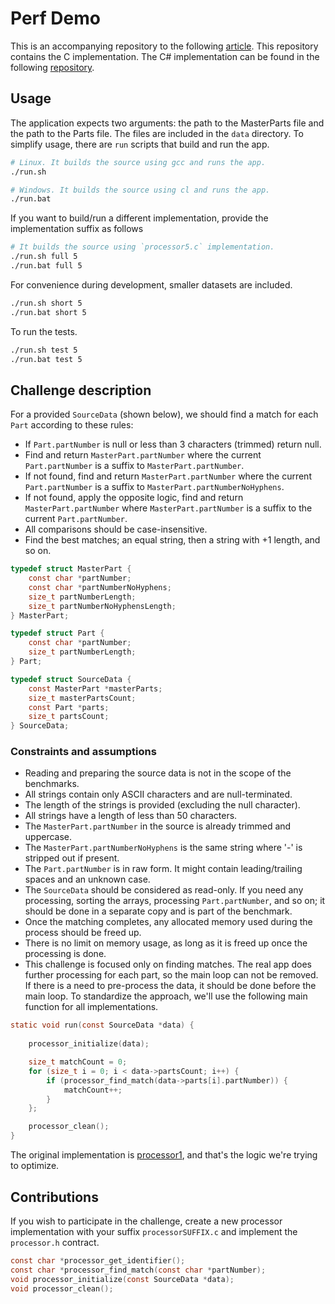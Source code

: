 # Perf Demo

This is an accompanying repository to the following [article](https://fiseni.com/posts/the-journey-to-630x-faster-batch-job/).
This repository contains the C implementation. The C# implementation can be found in the following [repository](https://github.com/fiseni/PerfDemo).

## Usage
The application expects two arguments: the path to the MasterParts file and the path to the Parts file. The files are included in the `data` directory. To simplify usage, there are `run` scripts that build and run the app.
```bash
# Linux. It builds the source using gcc and runs the app.
./run.sh 

# Windows. It builds the source using cl and runs the app.
./run.bat 
```

If you want to build/run a different implementation, provide the implementation suffix as follows
```bash
# It builds the source using `processor5.c` implementation.
./run.sh full 5
./run.bat full 5
```

For convenience during development, smaller datasets are included.
```bash
./run.sh short 5
./run.bat short 5
```

To run the tests.
```bash
./run.sh test 5
./run.bat test 5
```

## Challenge description

For a provided `SourceData` (shown below), we should find a match for each `Part` according to these rules:
- If `Part.partNumber` is null or less than 3 characters (trimmed) return null.
- Find and return `MasterPart.partNumber` where the current `Part.partNumber` is a suffix to `MasterPart.partNumber`.
- If not found, find and return `MasterPart.partNumber` where the current `Part.partNumber` is a suffix to `MasterPart.partNumberNoHyphens`.
- If not found, apply the opposite logic, find and return `MasterPart.partNumber` where `MasterPart.partNumber` is a suffix to the current `Part.partNumber`.
- All comparisons should be case-insensitive.
- Find the best matches; an equal string, then a string with +1 length, and so on.

```C
typedef struct MasterPart {
    const char *partNumber;
    const char *partNumberNoHyphens;
    size_t partNumberLength;
    size_t partNumberNoHyphensLength;
} MasterPart;

typedef struct Part {
    const char *partNumber;
    size_t partNumberLength;
} Part;

typedef struct SourceData {
    const MasterPart *masterParts;
    size_t masterPartsCount;
    const Part *parts;
    size_t partsCount;
} SourceData;
```

### Constraints and assumptions

- Reading and preparing the source data is not in the scope of the benchmarks.
- All strings contain only ASCII characters and are null-terminated.
- The length of the strings is provided (excluding the null character).
- All strings have a length of less than 50 characters.
- The `MasterPart.partNumber` in the source is already trimmed and uppercase.
- The `MasterPart.partNumberNoHyphens` is the same string where '-' is stripped out if present.
- The `Part.partNumber` is in raw form. It might contain leading/trailing spaces and an unknown case.
- The `SourceData` should be considered as read-only. If you need any processing, sorting the arrays, processing `Part.partNumber`, and so on; it should be done in a separate copy and is part of the benchmark.
- Once the matching completes, any allocated memory used during the process should be freed up.
- There is no limit on memory usage, as long as it is freed up once the processing is done.
- This challenge is focused only on finding matches. The real app does further processing for each part, so the main loop can not be removed. If there is a need to pre-process the data, it should be done before the main loop. To standardize the approach, we'll use the following main function for all implementations.
```C
static void run(const SourceData *data) {
    
    processor_initialize(data);

    size_t matchCount = 0;
    for (size_t i = 0; i < data->partsCount; i++) {
        if (processor_find_match(data->parts[i].partNumber)) {
            matchCount++;
        }
    };

    processor_clean();
}
```

The original implementation is [processor1](https://github.com/fiseni/PerfDemoC/blob/main/processor1.c), and that's the logic we're trying to optimize.

## Contributions

If you wish to participate in the challenge, create a new processor implementation with your suffix `processorSUFFIX.c` and implement the `processor.h` contract.

```C
const char *processor_get_identifier();
const char *processor_find_match(const char *partNumber);
void processor_initialize(const SourceData *data);
void processor_clean();
```
